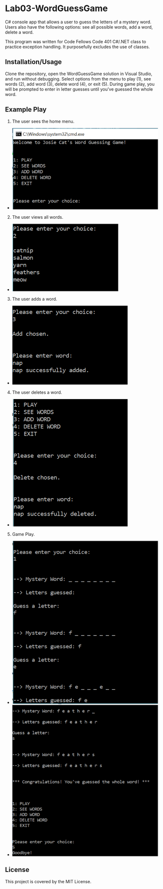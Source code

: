 # Lab03-WordGuessGame
C# console app that allows a user to guess the letters of a mystery word. Users also have the following options: see all possible words, add a word, delete a word.

This program was written for Code Fellows Code 401 C#/.NET class to practice exception handling. It purposefully excludes the use of classes.

## Installation/Usage
Clone the repository, open the WordGuessGame solution in Visual Studio, and run without debugging. Select options from the menu to play (1), see words (2), add word (3), delete word (4), or exit (5). During game play, you will be prompted to enter in letter guesses until you've guessed the whole word. 

## Example Play
1. The user sees the home menu.
* ![home-navigation](/assets/homeNav.PNG)
2. The user views all words. 
* ![all-words-list](/assets/allWords.PNG)
3. The user adds a word. 
* ![add-word-view](/assets/addWord.PNG)
4. The user deletes a word.
* ![delete-word-view](/assets/deleteWord.PNG)
5. Game Play.
* ![game-play-beginning](/assets/gamePlay1.PNG) 
* ![game-play-end](/assets/gamePlay2.PNG)


## License
This project is covered by the MIT License.
